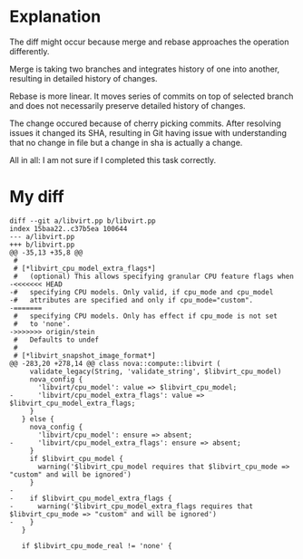 # Explanation

The diff might occur because merge and rebase approaches the operation differently.

Merge is taking two branches and integrates history of one into another, resulting in detailed history of changes. 

Rebase is more linear. It moves series of commits on top of selected branch and does not necessarily preserve detailed history of changes. 

The change occured because of cherry picking commits. After resolving issues it changed its SHA, resulting in Git having issue with understanding that no change in file but a change in sha is actually a change.

All in all: I am not sure if I completed this task correctly.

# My diff

```
diff --git a/libvirt.pp b/libvirt.pp
index 15baa22..c37b5ea 100644
--- a/libvirt.pp
+++ b/libvirt.pp
@@ -35,13 +35,8 @@
 #
 # [*libvirt_cpu_model_extra_flags*]
 #   (optional) This allows specifying granular CPU feature flags when
-<<<<<<< HEAD
-#   specifying CPU models. Only valid, if cpu_mode and cpu_model
-#   attributes are specified and only if cpu_mode="custom".
-=======
 #   specifying CPU models. Only has effect if cpu_mode is not set
 #   to 'none'.
->>>>>>> origin/stein
 #   Defaults to undef
 #
 # [*libvirt_snapshot_image_format*]
@@ -283,20 +278,14 @@ class nova::compute::libvirt (
     validate_legacy(String, 'validate_string', $libvirt_cpu_model)
     nova_config {
       'libvirt/cpu_model': value => $libvirt_cpu_model;
-      'libvirt/cpu_model_extra_flags': value => $libvirt_cpu_model_extra_flags;
     }
   } else {
     nova_config {
       'libvirt/cpu_model': ensure => absent;
-      'libvirt/cpu_model_extra_flags': ensure => absent;
     }
     if $libvirt_cpu_model {
       warning('$libvirt_cpu_model requires that $libvirt_cpu_mode => "custom" and will be ignored')
     }
-
-    if $libvirt_cpu_model_extra_flags {
-      warning('$libvirt_cpu_model_extra_flags requires that $libvirt_cpu_mode => "custom" and will be ignored')
-    }
   }
 
   if $libvirt_cpu_mode_real != 'none' {
```
